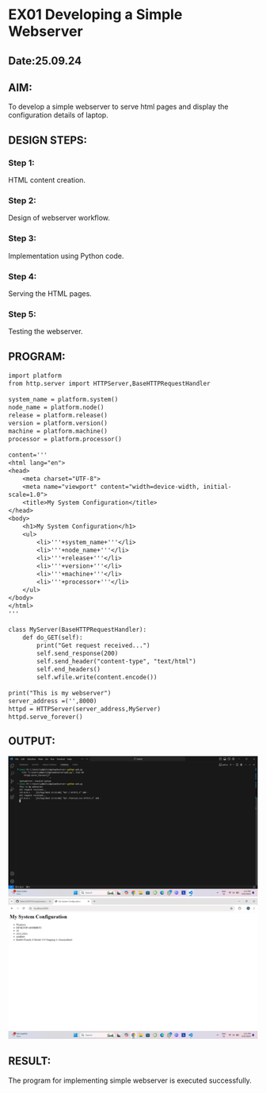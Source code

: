 # EX01 Developing a Simple Webserver

## Date:25.09.24 

## AIM:
To develop a simple webserver to serve html pages and display the configuration details of laptop.

## DESIGN STEPS:
### Step 1: 
HTML content creation.

### Step 2:
Design of webserver workflow.

### Step 3:
Implementation using Python code.

### Step 4:
Serving the HTML pages.

### Step 5:
Testing the webserver.

## PROGRAM:

```
import platform
from http.server import HTTPServer,BaseHTTPRequestHandler

system_name = platform.system()
node_name = platform.node()
release = platform.release()
version = platform.version()
machine = platform.machine()
processor = platform.processor()

content='''
<html lang="en">
<head>
    <meta charset="UTF-8">
    <meta name="viewport" content="width=device-width, initial-scale=1.0">
    <title>My System Configuration</title>
</head>
<body>
    <h1>My System Configuration</h1>
    <ul>
        <li>'''+system_name+'''</li>
        <li>'''+node_name+'''</li>
        <li>'''+release+'''</li>  
        <li>'''+version+'''</li>  
        <li>'''+machine+'''</li>  
        <li>'''+processor+'''</li>  
    </ul>
</body>
</html>
'''

class MyServer(BaseHTTPRequestHandler):
    def do_GET(self):
        print("Get request received...")
        self.send_response(200) 
        self.send_header("content-type", "text/html")       
        self.end_headers()
        self.wfile.write(content.encode())

print("This is my webserver") 
server_address =('',8000)
httpd = HTTPServer(server_address,MyServer)
httpd.serve_forever()
```


## OUTPUT:

![alt text](env.png)
![alt text](op.png)


## RESULT:
The program for implementing simple webserver is executed successfully.
